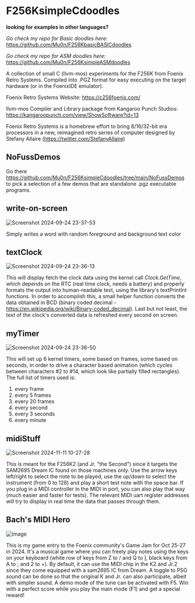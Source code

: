 # F256KsimpleCdoodles

**looking for examples in other languages?**

_Go check my repo for Basic doodles here:_ https://github.com/Mu0n/F256KbasicBASICdoodles

_Go check my repo for ASM doodles here:_ https://github.com/Mu0n/F256KsimpleASMdoodles


A collection of small C (llvm-mos) experiments for the F256K from Foenix Retro Systems. Compiled into .PGZ format for easy executing on the target hardware (or in the FoenixIDE emulator).

Foenix Retro Systems
Website: https://c256foenix.com/

llvm-mos Compiler and Library package from Kangaroo Punch Studios:
https://kangaroopunch.com/view/ShowSoftware?id=13

Foenix Retro Systems is a homebrew effort to bring 8/16/32-bit era processors in a new, reimagined retro series of computer designed by Stefany Allaire (https://twitter.com/StefanyAllaire)

## NoFussDemos

Go there https://github.com/Mu0n/F256KsimpleCdoodles/tree/main/NoFussDemos to pick a selection of a few demos that are standalone .pgz executable programs.

## write-on-screen

![Screenshot 2024-09-24 23-37-53](https://github.com/user-attachments/assets/8215ea3e-947c-42b6-87cf-6b9dfdb093ee)

Simply writes a word with random foreground and background text color

## textClock

![Screenshot 2024-09-24 23-36-13](https://github.com/user-attachments/assets/f2f858f3-10a9-41a9-8729-384206eaa001)

This will display fetch the clock data using the kernel call _Clock.GetTime_, which depends on the RTC (real time clock, needs a battery) and properly formats the output into human-readable text, using the library's textPrintInt functions. In order to accomplish this, a small helper function converts the data obtained in BCD (binary coded decimal - https://en.wikipedia.org/wiki/Binary-coded_decimal). Last but not least, the text of the clock's converted data is refreshed every second on screen.

## myTimer

 ![Screenshot 2024-09-24 23-36-50](https://github.com/user-attachments/assets/c87ef3e4-b682-4a95-8dc9-b733cbb43884)
   
This will set up 6 kernel timers, some based on frames, some based on seconds, in order to drive a character based animation (which cycles between characters #2 to #14, which look like partially filled rectangles).
The full list of timers used is:
1) every frame
2) every 5 frames
3) every 20 frames
4) every second
5) every 3 seconds
6) every minute

## midiStuff

![Screenshot 2024-11-11 10-27-28](https://github.com/user-attachments/assets/70ff66e5-73a5-4fbc-b671-1087199a1108)

This is meant for the F256K2 (and Jr. "the Second") since it targets the SAM2695 Dream IC found on those machines only. Use the arrow keys left/right to select the note to be played, use the up/down to select the instrument (from 0 to 128) and play a short test note with the space bar. If you plug in a MIDI controller in the MIDI in port, you can also play that way (much easier and faster for tests). The relevant MIDI uart register addresses will try to display in real time the data that passes through them. 

## Bach's MIDI Hero

![image](https://github.com/user-attachments/assets/f721fd45-dbf1-4660-a6fc-2d9ce965399e)

This is my game entry to the Foenix community's Game Jam for Oct 25-27 in 2024.
It's a musical game where you can freely play notes using the keys on your keyboard (white row of keys from Z to / and Q to ], black keys from A to ; and 2 to +). By default, it can use the MIDI chip in the K2 and Jr.2 since they come equipped with a sam2695 IC from Dream. A toggle to PSG sound can be done so that the original K and Jr. can also participate, albeit with simpler sound. A demo mode of the tune can be activated with F5. Win with a perfect score while you play the main mode (F1) and get a special reward!
